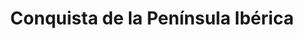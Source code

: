 ﻿---
title: "Conquista de la Península Ibérica"
permalink: periodes_160.html
layout: periode
dataInici: 711
dataFi: 732
sidebar: periodes
pares:
  - 218:
    title: "Alta Edad Media en Europa"
    dataInici: "(476)"
    dataFi: "(1000)"

  - 537:
    title: "Califato Omeya"
    dataInici: "(661)"
    dataFi: "(750)"

fills:
jocsPrincipals:
jocsEscenaris:
jocsEpoca:
jocsEpocaEscenaris:
---
